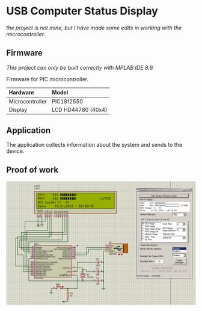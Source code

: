 # USB Computer Status Display

*the project is not mine, but I have made some edits in working with the microcontroller.*

## Firmware

*This project can only be built correctly with MPLAB IDE 8.9.*

Firmware for PIC microcontroller.

|Hardware       |Model                  |
|:--------------|:----------------------|
|Microcontroller| PIC18f2550            |
|Display        | LCD HD44780 (40x4)    |

## Application

The application collects information about the system and sends to the device.

## Proof of work

![example](example.jpg "example")
